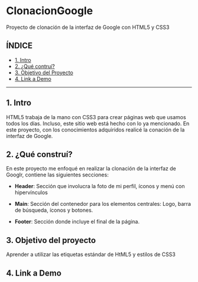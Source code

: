 # ClonacionGoogle
Proyecto de clonación de la interfaz de Google con HTML5 y CSS3

## **ÍNDICE**

* [1. Intro](#)
* [2. ¿Qué contruí?](#)
* [3. Objetivo del Proyecto](#)
* [4. Link a Demo](#)


****
## 1. Intro

HTML5 trabaja de la mano con CSS3 para crear páginas web que usamos todos los días. Incluso, este sitio web está hecho con lo ya mencionado. En este proyecto, con los conocimientos adquiridos realicé la conación de la interfaz de Google.



## 2. ¿Qué construí?

En este proyecto me enfoqué en realizar la clonación de la interfaz de Googlr, contiene las siguientes secciones:

* **Header**: Sección que involucra la foto de mi perfil, íconos y menú con hipervínculos

* **Main**: Sección del contenedor para los elementos centrales: Logo, barra de búsqueda, íconos y botones.

* **Footer**: Sección donde incluye el final de la página.


## 3. Objetivo del proyecto


Aprender a utilizar las etiquetas estándar de HtML5 y estilos de CSS3


## 4. Link a Demo
